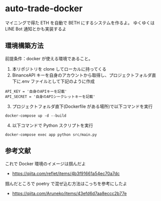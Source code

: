 # auto-trade-docker

マイニングで得た ETH を自動で BETH にするシステムを作るよ。
ゆくゆくは LINE Bot 通知とかも実装するよ

## 環境構築方法

前提条件：docker が使える環境であること。

1. 本リポジトリを clone してローカルに持ってくる
2. BinanceAPI キーを自身のアカウントから取得し、プロジェクトフォルダ直下に.env ファイルとして下記のように作成

```
API_KEY = '自身のAPIキーを記載'
API_SECRET = '自身のAPIシークレットキーを記載'
```

3. プロジェクトフォルダ直下(Dockerfile がある場所)で以下コマンドを実行

```
docker-compose up -d --build
```

4. 以下コマンドで Python スクリプトを実行

```
docker-compose exec app python src/main.py
```

## 参考文献

これで Docker 環境のイメージは掴んだよ

- https://qiita.com/reflet/items/4b3f91661a54ec70a7dc

掴んだところで poetry で混ぜ込む方法はこっちを参考にしたよ

- https://qiita.com/Aruneko/items/43efd6d7aa8eccc2b77e

